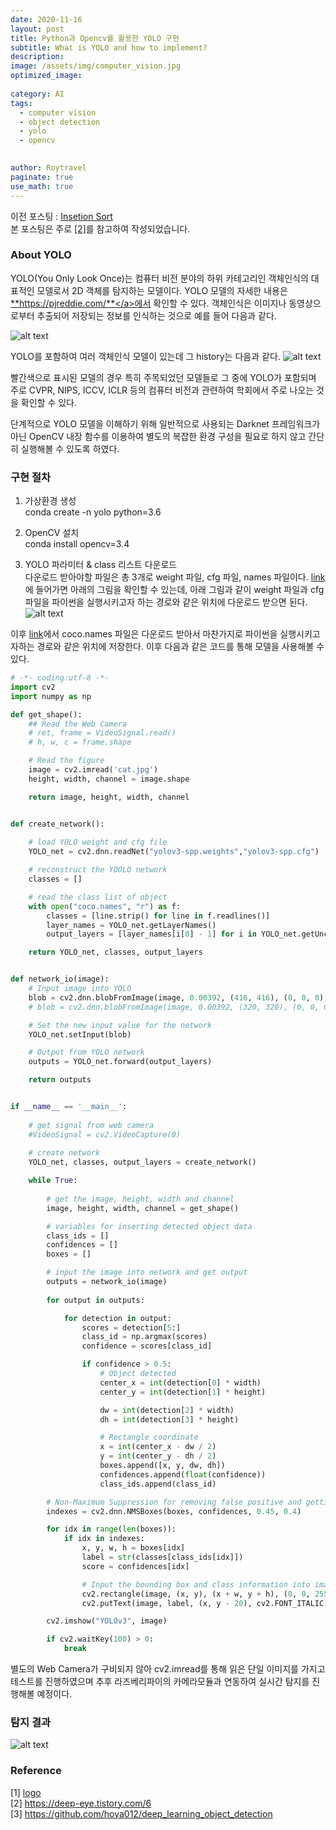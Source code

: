```yaml
---
date: 2020-11-16
layout: post
title: Python과 Opencv를 활용한 YOLO 구현
subtitle: What is YOLO and how to implement?
description:
image: /assets/img/computer_vision.jpg
optimized_image:
  
category: AI
tags:
  - computer vision
  - object detection
  - yolo
  - opencv

  
author: Roytravel
paginate: true
use_math: true
---
```


이전 포스팅 : <a href="https://roytravel.github.io/insertion-sort/">Insetion Sort</a><br>
본 포스팅은 주로 <a href="https://deep-eye.tistory.com/6">[2]</a>를 참고하여 작성되었습니다.


### About YOLO
YOLO(You Only Look Once)는 컴퓨터 비전 분야의 하위 카테고리인 객체인식의 대표적인 모델로서 2D 객체를 탐지하는 모델이다. YOLO 모델의 자세한 내용은 <a href="https://pjreddie.com/">**https://pjreddie.com/**</a>에서 확인할 수 있다. 객체인식은 이미지나 동영상으로부터 추출되어 저장되는 정보를 인식하는 것으로 예를 들어 다음과 같다.

![alt text](/assets/img/object_detection_logo1.jpg)

YOLO를 포함하여 여러 객체인식 모델이 있는데 그 history는 다음과 같다.
![alt text](/assets/img/object_detection_history.png)

빨간색으로 표시된 모델의 경우 특히 주목되었던 모델들로 그 중에 YOLO가 포함되며 주로 CVPR, NIPS, ICCV, ICLR 등의 컴퓨터 비전과 관련하여 학회에서 주로 나오는 것을 확인할 수 있다.

단계적으로 YOLO 모델을 이해하기 위해 일반적으로 사용되는 Darknet 프레임워크가 아닌 OpenCV 내장 함수를 이용하여 별도의 복잡한 환경 구성을 필요로 하지 않고 간단히 실행해볼 수 있도록 하였다.

### 구현 절차
1. 가상환경 생성<br>
conda create -n yolo python=3.6

2. OpenCV 설치<br>
conda install opencv=3.4

3. YOLO 파라미터 & class 리스트 다운로드<br>
다운로드 받아야할 파일은 총 3개로 weight 파일, cfg 파일, names 파일이다. <a href="https://pjreddie.com/darknet/yolo/">link</a>에 들어가면 아래의 그림을 확인할 수 있는데, 아래 그림과 같이 weight 파일과 cfg 파일을 파이썬을 실행시키고자 하는 경로와 같은 위치에 다운로드 받으면 된다.
![alt text](/assets/img/cfg_weights.png)

이후 <a href="https://github.com/pjreddie/darknet/tree/master/data">link</a>에서  coco.names 파일은 다운로드 받아서 마찬가지로 파이썬을 실행시키고자하는 경로와 같은 위치에 저장한다. 이후 다음과 같은 코드를 통해 모델을 사용해볼 수 있다.


```python
# -*- coding:utf-8 -*-
import cv2
import numpy as np

def get_shape():
    ## Read the Web Camera
    # ret, frame = VideoSignal.read()
    # h, w, c = frame.shape

    # Read the figure
    image = cv2.imread('cat.jpg')
    height, width, channel = image.shape

    return image, height, width, channel


def create_network():
    
    # load YOLO weight and cfg file
    YOLO_net = cv2.dnn.readNet("yolov3-spp.weights","yolov3-spp.cfg")

    # reconstruct the YOOLO network
    classes = []

    # read the class list of object
    with open("coco.names", "r") as f:
        classes = [line.strip() for line in f.readlines()]
        layer_names = YOLO_net.getLayerNames()
        output_layers = [layer_names[i[0] - 1] for i in YOLO_net.getUnconnectedOutLayers()]

    return YOLO_net, classes, output_layers


def network_io(image):
    # Input image into YOLO
    blob = cv2.dnn.blobFromImage(image, 0.00392, (416, 416), (0, 0, 0), True, crop=False)
    # blob = cv2.dnn.blobFromImage(image, 0.00392, (320, 320), (0, 0, 0), True, crop=False)

    # Set the new input value for the network
    YOLO_net.setInput(blob)

    # Output from YOLO network
    outputs = YOLO_net.forward(output_layers)

    return outputs


if __name__ == '__main__':
    
    # get signal from web camera
    #VideoSignal = cv2.VideoCapture(0)
    
    # create network
    YOLO_net, classes, output_layers = create_network()

    while True:
        
        # get the image, height, width and channel
        image, height, width, channel = get_shape()

        # variables for inserting detected object data
        class_ids = []
        confidences = []
        boxes = []

        # input the image into network and get output
        outputs = network_io(image)
        
        for output in outputs:

            for detection in output:
                scores = detection[5:]
                class_id = np.argmax(scores)
                confidence = scores[class_id]

                if confidence > 0.5:
                    # Object detected
                    center_x = int(detection[0] * width)
                    center_y = int(detection[1] * height)

                    dw = int(detection[2] * width)
                    dh = int(detection[3] * height)

                    # Rectangle coordinate
                    x = int(center_x - dw / 2)
                    y = int(center_y - dh / 2)
                    boxes.append([x, y, dw, dh])
                    confidences.append(float(confidence))
                    class_ids.append(class_id)

        # Non-Maximum Suppression for removing false positive and getting final prediction
        indexes = cv2.dnn.NMSBoxes(boxes, confidences, 0.45, 0.4)

        for idx in range(len(boxes)):
            if idx in indexes:
                x, y, w, h = boxes[idx]
                label = str(classes[class_ids[idx]])
                score = confidences[idx]

                # Input the bounding box and class information into image
                cv2.rectangle(image, (x, y), (x + w, y + h), (0, 0, 255), 5)
                cv2.putText(image, label, (x, y - 20), cv2.FONT_ITALIC, 0.5, (255, 255, 255), 1)

        cv2.imshow("YOLOv3", image)

        if cv2.waitKey(100) > 0:
            break

```
별도의 Web Camera가 구비되지 않아 cv2.imread를 통해 읽은 단일 이미지를 가지고 테스트를 진행하였으며 추후 라즈베리파이의 카메라모듈과 연동하여 실시간 탐지를 진행해볼 예정이다.

### 탐지 결과
![alt text](/assets/img/cat_detection.png)


### Reference
[1] <a href="https://www.ctouniverse.com/2015/machine-learning/?open-article-id=9005984&article-title=introduction-to-object-detection&blog-domain=hackerearth.com&blog-title=hacker-earth-developers-blog">logo</a><br>
[2] <a href="https://deep-eye.tistory.com/6">https://deep-eye.tistory.com/6</a><br>
[3] <a href="https://github.com/hoya012/deep_learning_object_detection">https://github.com/hoya012/deep_learning_object_detection</a><br>